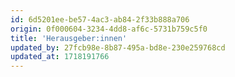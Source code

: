```yaml
---
id: 6d5201ee-be57-4ac3-ab84-2f33b888a706
origin: 0f000604-3234-4dd8-af6c-5731b759c5f0
title: 'Herausgeber:innen'
updated_by: 27fcb98e-8b87-495a-bd8e-230e259768cd
updated_at: 1718191766
---
```

